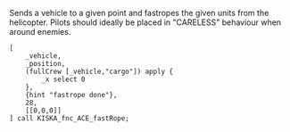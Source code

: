Sends a vehicle to a given point and fastropes the given units from the helicopter.
Pilots should ideally be placed in "CARELESS" behaviour when around enemies.

```sqf
[
	_vehicle,
	_position,
	(fullCrew [_vehicle,"cargo"]) apply {
		_x select 0
	},
	{hint "fastrope done"},
	28,
	[[0,0,0]]
] call KISKA_fnc_ACE_fastRope;
```